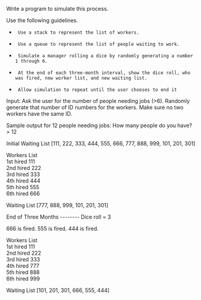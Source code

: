 Write a program to simulate this process.

Use the following guidelines.
-      Use a stack to represent the list of workers.
-      Use a queue to represent the list of people waiting to work.
-      Simulate a manager rolling a dice by randomly generating a number 1 through 6.  
-      At the end of each three-month interval, show the dice roll, who was fired, new worker list, and new waiting list.
-      Allow simulation to repeat until the user chooses to end it

Input: Ask the user for the number of people needing jobs (>6). Randomly generate that number of ID numbers for the workers. Make sure no two workers have the same ID.  

Sample output for 12 people needing jobs:
How many people do you have? > 12

Initial Waiting List [111, 222, 333, 444, 555, 666, 777, 888, 999, 101, 201, 301]

Workers List      
1st hired            111               
2nd hired            222               
3rd hired            333              
4th hired            444              
5th hired            555             
6th hired            666              

Waiting List [777, 888, 999, 101, 201, 301]

End of Three Months -------- Dice roll = 3

666 is fired.
555 is fired.
444 is fired.

Workers List           
1st hired             111                
2nd hired             222                 
3rd hired             333                
4th hired             777                
5th hired             888                 
6th hired             999                 

Waiting List [101, 201, 301, 666, 555, 444]
